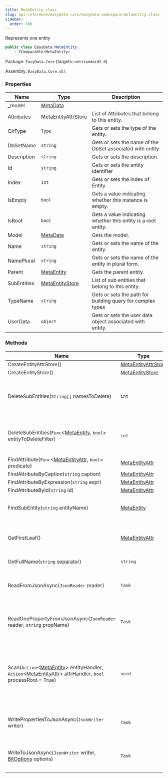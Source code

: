 ```yaml
---
title: MetaEntity class
slug: api-reference/easydata-core/easydata-namespace/metaentity-class
sidebar:
  order: 100
---
```


Represents one entity
```csharp
public class EasyData.MetaEntity
    : IComparable<MetaEntity>

```
Package: `EasyData.Core` (targets: `netstandard2.0`)

Assembly: `EasyData.Core.dll`

### Properties

| Name | Type | Description | 
| --- | --- | --- | 
| _model | [MetaData](///////////////easyquery/docs/api-reference/easydata-core/easydata-namespace/metadata-class) |  | 
| Attributes | [MetaEntityAttrStore](///////////////easyquery/docs/api-reference/easydata-core/easydata-namespace/metaentityattrstore-class) | List of Attributes that belong to this entity. | 
| ClrType | `Type` | Gets or sets the type of the entity. | 
| DbSetName | `string` | Gets or sets the name of the DbSet associated with entity | 
| Description | `string` | Gets or sets the description. | 
| Id | `string` | Gets or sets the entity identifier | 
| Index | `int` | Gets or sets the index of Entity | 
| IsEmpty | `bool` | Gets a value indicating whether this instance is empty. | 
| IsRoot | `bool` | Gets a value indicating whether this entity is a root entity. | 
| Model | [MetaData](///////////////easyquery/docs/api-reference/easydata-core/easydata-namespace/metadata-class) | Gets the model. | 
| Name | `string` | Gets or sets the name of the entity. | 
| NamePlural | `string` | Gets or sets the name of the entity in plural form. | 
| Parent | [MetaEntity](///////////////easyquery/docs/api-reference/easydata-core/easydata-namespace/metaentity-class) | Gets the parent entity. | 
| SubEntities | [MetaEntityStore](///////////////easyquery/docs/api-reference/easydata-core/easydata-namespace/metaentitystore-class) | List of sub entities that belong to this entity. | 
| TypeName | `string` | Gets or sets the path for building query for complex types | 
| UserData | `object` | Gets or sets the user data object associated with entity. | 


### Methods

| Name | Type | Description | 
| --- | --- | --- | 
| CreateEntityAttrStore() | [MetaEntityAttrStore](///////////////easyquery/docs/api-reference/easydata-core/easydata-namespace/metaentityattrstore-class) |  | 
| CreateEntityStore() | [MetaEntityStore](///////////////easyquery/docs/api-reference/easydata-core/easydata-namespace/metaentitystore-class) |  | 
| DeleteSubEntities(`String[]` namesToDelete) | `int` | Deletes the sub-entities specified by name(s) passed in method's parameter(s). | 
| DeleteSubEntities(`Func`&lt;[MetaEntity](///////////////easyquery/docs/api-reference/easydata-core/easydata-namespace/metaentity-class), `bool`&gt; entityToDeleteFilter) | `int` | Deletes the sub-entities specified by name(s) passed in method's parameter(s). | 
| FindAttribute(`Func`&lt;[MetaEntityAttr](///////////////easyquery/docs/api-reference/easydata-core/easydata-namespace/metaentityattr-class), `bool`&gt; predicate) | [MetaEntityAttr](///////////////easyquery/docs/api-reference/easydata-core/easydata-namespace/metaentityattr-class) |  | 
| FindAttributeByCaption(`string` caption) | [MetaEntityAttr](///////////////easyquery/docs/api-reference/easydata-core/easydata-namespace/metaentityattr-class) |  | 
| FindAttributeByExpression(`string` expr) | [MetaEntityAttr](///////////////easyquery/docs/api-reference/easydata-core/easydata-namespace/metaentityattr-class) |  | 
| FindAttributeById(`string` id) | [MetaEntityAttr](///////////////easyquery/docs/api-reference/easydata-core/easydata-namespace/metaentityattr-class) |  | 
| FindSubEntity(`string` entityName) | [MetaEntity](///////////////easyquery/docs/api-reference/easydata-core/easydata-namespace/metaentity-class) | Finds a sub-entity in current entity by its name. | 
| GetFirstLeaf() | [MetaEntityAttr](///////////////easyquery/docs/api-reference/easydata-core/easydata-namespace/metaentityattr-class) | Gets the first attribute in all attributes and sub-entities of the current entity. | 
| GetFullName(`string` separator) | `string` | Gets the full name. | 
| ReadFromJsonAsync(`JsonReader` reader) | `Task` | Reads the entity content from JSON (asynchronous way). | 
| ReadOnePropertyFromJsonAsync(`JsonReader` reader, `string` propName) | `Task` | Reads one entity property from JSON (asynchronous way) or skips unused. | 
| Scan(`Action`&lt;[MetaEntity](///////////////easyquery/docs/api-reference/easydata-core/easydata-namespace/metaentity-class)&gt; entityHandler, `Action`&lt;[MetaEntityAttr](///////////////easyquery/docs/api-reference/easydata-core/easydata-namespace/metaentityattr-class)&gt; attrHandler, `bool` processRoot = True) | `void` | Scans all child entities and attributes (including this one one) calls entityHandler and attrHanlder delegates (correspondingly) for each of them | 
| WritePropertiesToJsonAsync(`JsonWriter` writer) | `Task` | Writes entity's properties to JSON (asynchronous way). | 
| WriteToJsonAsync(`JsonWriter` writer, [BitOptions](///////////////easyquery/docs/api-reference/easydata-core/easydata-namespace/bitoptions-class) options) | `Task` | Writes the content of the entity to JSON (asynchronious way) |
